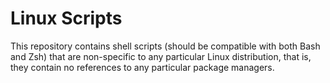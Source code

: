 # Linux Scripts
This repository contains shell scripts (should be compatible with both 
Bash and Zsh) that are non-specific to any particular Linux 
distribution, that is, they contain no references to any particular 
package managers. 

